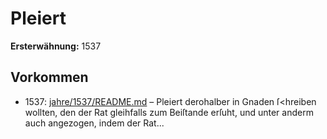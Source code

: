 # Pleiert

**Ersterwähnung:** 1537

## Vorkommen
- 1537: [jahre/1537/README.md](../jahre/1537/README.md) – Pleiert
derohalber in Gnaden ſ<hreiben wollten, den der Rat
gleihfalls zum Beiſtande erſuht, und unter anderm auch
angezogen, indem der Rat...
